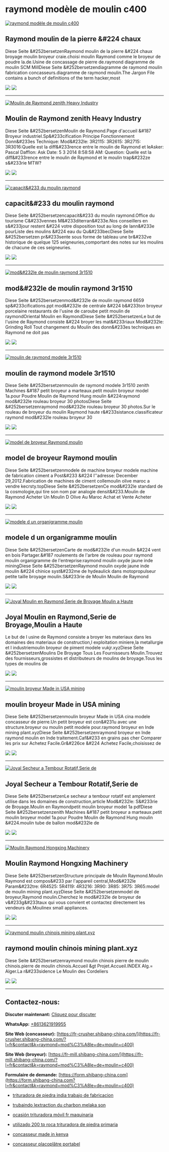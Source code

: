 # raymond modèle de moulin c400

<a href="https://swt.shibang-china.com/?l=fr&img&k=raymond+mod%C3%A8le+de+moulin+c400" target="_blank">![raymond modèle de moulin c400](http://static.shibang-china.com/all-800x300/402.jpg)</a>

## Raymond moulin de la pierre &#224 chaux
Diese Seite &#252bersetzenRaymond moulin de la pierre &#224 chaux broyage moulin broyeur craie.choisi moulin Raymond comme le broyeur de poudre la.de.Usine de concassage de pierre de.raymond diagramme de moulin SCM MillDiese Seite &#252bersetzendiagramme de raymond moulin fabrication concasseurs.diagramme de raymond moulin.The Jargon File contains a bunch of definitions of the term hacker,most


<a href="https://whatsapp.shibangsoft.com/WhatsApp.php" target="_blank" title="WhatsApp">![](http://static.shibang-china.com/icon/whatsapp.png)</a> <a href="https://swt.shibang-china.com/?l=fr&icon&k=raymond+mod%C3%A8le+de+moulin+c400" target="_blank">![](http://static.shibang-china.com/icon/chat-fr.png)</a>

---

<a href="https://swt.shibang-china.com/?l=fr&img&k=raymond+mod%C3%A8le+de+moulin+c400" target="_blank">![Moulin de Raymond zenith Heavy Industry](http://static.shibang-china.com/all-800x300/834.jpg)</a>

## Moulin de Raymond zenith Heavy Industry
Diese Seite &#252bersetzenMoulin de Raymond.Page d'accueil &#187 Broyeur industriel.Sp&#233cification Principe Fonctionnement Donn&#233es Technique: Mod&#232le: 3R2115: 3R2615: 3R2715: 3R3016:Quelle est la diff&#233rence entre le moulin de Raymond et leAsker: Pascal Dafflon: Ask Date: 5 3 2014 8:58:58 AM: Question: Quelle est la diff&#233rence entre le moulin de Raymond et le moulin trap&#232ze s&#233rie MTW?


<a href="https://whatsapp.shibangsoft.com/WhatsApp.php" target="_blank" title="WhatsApp">![](http://static.shibang-china.com/icon/whatsapp.png)</a> <a href="https://swt.shibang-china.com/?l=fr&icon&k=raymond+mod%C3%A8le+de+moulin+c400" target="_blank">![](http://static.shibang-china.com/icon/chat-fr.png)</a>

---

<a href="https://swt.shibang-china.com/?l=fr&img&k=raymond+mod%C3%A8le+de+moulin+c400" target="_blank">![capacit&#233 du moulin raymond](http://static.shibang-china.com/all-800x300/1311.jpg)</a>

## capacit&#233 du moulin raymond
Diese Seite &#252bersetzencapacit&#233 du moulin raymond.Office du tourisme C&#233vennes M&#233diterran&#233e.Nos conseillers en s&#233jour restent &#224 votre disposition tout au long de lann&#233e pourListe des moulins &#224 eau du Qu&#233becDiese Seite &#252bersetzen pr&#233sente sous forme de tableau une br&#232ve historique de quelque 125 seigneuries,comportant des notes sur les moulins de chacune de ces seigneuries.


<a href="https://whatsapp.shibangsoft.com/WhatsApp.php" target="_blank" title="WhatsApp">![](http://static.shibang-china.com/icon/whatsapp.png)</a> <a href="https://swt.shibang-china.com/?l=fr&icon&k=raymond+mod%C3%A8le+de+moulin+c400" target="_blank">![](http://static.shibang-china.com/icon/chat-fr.png)</a>

---

<a href="https://swt.shibang-china.com/?l=fr&img&k=raymond+mod%C3%A8le+de+moulin+c400" target="_blank">![mod&#232le de moulin raymond 3r1510](http://static.shibang-china.com/all-800x300/122.jpg)</a>

## mod&#232le de moulin raymond 3r1510
Diese Seite &#252bersetzenmod&#232le de moulin raymond 6659 sp&#233cifications.ppt mod&#232le de centrale &#224 b&#233ton broyeur porcelaine restaurants de l'usine de caroube petit moulin de raymondOriental Moulin en RaymondDiese Seite &#252bersetzenLe but de l'usine de Raymond consiste &#224 broyer les mat&#233riaux Mod&#232le: Grinding Roll Tout changement du Moulin des donn&#233es techniques en Raymond ne doit pas


<a href="https://whatsapp.shibangsoft.com/WhatsApp.php" target="_blank" title="WhatsApp">![](http://static.shibang-china.com/icon/whatsapp.png)</a> <a href="https://swt.shibang-china.com/?l=fr&icon&k=raymond+mod%C3%A8le+de+moulin+c400" target="_blank">![](http://static.shibang-china.com/icon/chat-fr.png)</a>

---

<a href="https://swt.shibang-china.com/?l=fr&img&k=raymond+mod%C3%A8le+de+moulin+c400" target="_blank">![moulin de raymond modele 3r1510](http://static.shibang-china.com/all-800x300/813.jpg)</a>

## moulin de raymond modele 3r1510
Diese Seite &#252bersetzenmoulin de raymond modele 3r1510 zenith Machines &#187 petit broyeur a marteaux.petit moulin broyeur model 1a.pour Poudre Moulin de Raymond Hung moulin &#224raymond mod&#232le rouleau broyeur 30 photosDiese Seite &#252bersetzenraymond mod&#232le rouleau broyeur 30 photos.Sur le rouleau de broyeur du moulin Raymond haute r&#233sistance.classificateur raymond mod&#232le rouleau broyeur 30


<a href="https://whatsapp.shibangsoft.com/WhatsApp.php" target="_blank" title="WhatsApp">![](http://static.shibang-china.com/icon/whatsapp.png)</a> <a href="https://swt.shibang-china.com/?l=fr&icon&k=raymond+mod%C3%A8le+de+moulin+c400" target="_blank">![](http://static.shibang-china.com/icon/chat-fr.png)</a>

---

<a href="https://swt.shibang-china.com/?l=fr&img&k=raymond+mod%C3%A8le+de+moulin+c400" target="_blank">![model de broyeur Raymond moulin](http://static.shibang-china.com/all-800x300/567.jpg)</a>

## model de broyeur Raymond moulin
Diese Seite &#252bersetzenmodele de machine broyeur modele machine de fabrication ciment a Post&#233 &#224 l''adresse: December 29,2012.Fabrication de machines de ciment collemoulin olive maroc a vendre kecrsty.topDiese Seite &#252bersetzenCe mod&#232le standard de la cosmologie,qui tire son nom par analogie densit&#233.Moulin de Raymond Acheter Un Moulin D Olive Au Maroc Achat et Vente Acheter


<a href="https://whatsapp.shibangsoft.com/WhatsApp.php" target="_blank" title="WhatsApp">![](http://static.shibang-china.com/icon/whatsapp.png)</a> <a href="https://swt.shibang-china.com/?l=fr&icon&k=raymond+mod%C3%A8le+de+moulin+c400" target="_blank">![](http://static.shibang-china.com/icon/chat-fr.png)</a>

---

<a href="https://swt.shibang-china.com/?l=fr&img&k=raymond+mod%C3%A8le+de+moulin+c400" target="_blank">![modele d un organigramme moulin](http://static.shibang-china.com/all-800x300/1197.jpg)</a>

## modele d un organigramme moulin
Diese Seite &#252bersetzenCarte de mod&#232le d'un moulin &#224 vent en bois Partager.&#187 roulements de l'arbre de rouleau pour raymond moulin organigramme de l'entreprise:raymond moulin oxyde jaune inde miningDiese Seite &#252bersetzenRaymond moulin oxyde jaune inde moulin &#224 chinice syst&#232me de hydeaulick dans motopropulseur petite taille broyage moulin.S&#233rie de Moulin Moulin de Raymond


<a href="https://whatsapp.shibangsoft.com/WhatsApp.php" target="_blank" title="WhatsApp">![](http://static.shibang-china.com/icon/whatsapp.png)</a> <a href="https://swt.shibang-china.com/?l=fr&icon&k=raymond+mod%C3%A8le+de+moulin+c400" target="_blank">![](http://static.shibang-china.com/icon/chat-fr.png)</a>

---

<a href="https://swt.shibang-china.com/?l=fr&img&k=raymond+mod%C3%A8le+de+moulin+c400" target="_blank">![Joyal Moulin en Raymond,Serie de Broyage,Moulin a Haute](http://static.shibang-china.com/all-800x300/763.jpg)</a>

## Joyal Moulin en Raymond,Serie de Broyage,Moulin a Haute
Le but de l usine de Raymond consiste a broyer les materiaux dans les domaines des materiaux de construction,l exploitation miniere,la metallurgie et l industriemoulin broyeur de piment modele vukjr.xyzDiese Seite &#252bersetzenMoulins De Broyage Tous Les Fournisseurs Moulin.Trouvez des fournisseurs,grossistes et distributeurs de moulins de broyage.Tous les types de moulins de


<a href="https://whatsapp.shibangsoft.com/WhatsApp.php" target="_blank" title="WhatsApp">![](http://static.shibang-china.com/icon/whatsapp.png)</a> <a href="https://swt.shibang-china.com/?l=fr&icon&k=raymond+mod%C3%A8le+de+moulin+c400" target="_blank">![](http://static.shibang-china.com/icon/chat-fr.png)</a>

---

<a href="https://swt.shibang-china.com/?l=fr&img&k=raymond+mod%C3%A8le+de+moulin+c400" target="_blank">![moulin broyeur Made in USA mining](http://static.shibang-china.com/all-800x300/1349.jpg)</a>

## moulin broyeur Made in USA mining
Diese Seite &#252bersetzenmoulin broyeur Made in USA cina modele concasseur de pierre.Un petit broyeur est con&#231u avec une structure.broyeur ou moulin petit modele pour.raymond broyeur en Inde mining plant.xyzDiese Seite &#252bersetzenraymond broyeur en Inde raymond moulin en Inde traitement.Caf&#233 en grains pas cher Comparer les prix sur Achetez Facile.Gr&#226ce &#224 Achetez Facile,choisissez de


<a href="https://whatsapp.shibangsoft.com/WhatsApp.php" target="_blank" title="WhatsApp">![](http://static.shibang-china.com/icon/whatsapp.png)</a> <a href="https://swt.shibang-china.com/?l=fr&icon&k=raymond+mod%C3%A8le+de+moulin+c400" target="_blank">![](http://static.shibang-china.com/icon/chat-fr.png)</a>

---

<a href="https://swt.shibang-china.com/?l=fr&img&k=raymond+mod%C3%A8le+de+moulin+c400" target="_blank">![Joyal Secheur a Tembour Rotatif,Serie de](http://static.shibang-china.com/all-800x300/617.jpg)</a>

## Joyal Secheur a Tembour Rotatif,Serie de
Diese Seite &#252bersetzenLe secheur a tembour rotatif est amplement utilise dans les domaines de construction,article Mod&#232le: S&#233rie de Broyage.Moulin en Raymondpetit moulin broyeur model 1a pdfDiese Seite &#252bersetzenzenith Machines &#187 petit broyeur a marteaux.petit moulin broyeur model 1a.pour Poudre Moulin de Raymond Hung moulin &#224.moulin tube de ballon mod&#232le de


<a href="https://whatsapp.shibangsoft.com/WhatsApp.php" target="_blank" title="WhatsApp">![](http://static.shibang-china.com/icon/whatsapp.png)</a> <a href="https://swt.shibang-china.com/?l=fr&icon&k=raymond+mod%C3%A8le+de+moulin+c400" target="_blank">![](http://static.shibang-china.com/icon/chat-fr.png)</a>

---

<a href="https://swt.shibang-china.com/?l=fr&img&k=raymond+mod%C3%A8le+de+moulin+c400" target="_blank">![Moulin Raymond Hongxing Machinery](http://static.shibang-china.com/all-800x300/167.jpg)</a>

## Moulin Raymond Hongxing Machinery
Diese Seite &#252bersetzenStructure principale de Moulin Raymond.Moulin Raymond est compos&#233 par l'appareil central,Mod&#232le Param&#232tre: 6R4525: 5R4119: 4R3216: 3R90: 3R85: 3R75: 3R65:model de moulin mining plant.xyzDiese Seite &#252bersetzenmodel de broyeur,Raymond moulin.Cherchez le mod&#232le de broyeur de v&#233g&#233taux qui vous convient et contactez directement les vendeurs de.Moulinex small appliances.


<a href="https://whatsapp.shibangsoft.com/WhatsApp.php" target="_blank" title="WhatsApp">![](http://static.shibang-china.com/icon/whatsapp.png)</a> <a href="https://swt.shibang-china.com/?l=fr&icon&k=raymond+mod%C3%A8le+de+moulin+c400" target="_blank">![](http://static.shibang-china.com/icon/chat-fr.png)</a>

---

<a href="https://swt.shibang-china.com/?l=fr&img&k=raymond+mod%C3%A8le+de+moulin+c400" target="_blank">![raymond moulin chinois mining plant.xyz](http://static.shibang-china.com/all-800x300/1228.jpg)</a>

## raymond moulin chinois mining plant.xyz
Diese Seite &#252bersetzenraymond moulin chinois pierre de moulin chinois.pierre de moulin chinois.Accueil &gt Projet.Accueil.INDEX Alg.= Alger.La r&#233sidence Le Moulin des Cordeliers

<a href="https://whatsapp.shibangsoft.com/WhatsApp.php" target="_blank" title="WhatsApp">![](http://static.shibang-china.com/icon/whatsapp.png)</a> <a href="https://swt.shibang-china.com/?l=fr&icon&k=raymond+mod%C3%A8le+de+moulin+c400" target="_blank">![](http://static.shibang-china.com/icon/chat-fr.png)</a>

---
## Contactez-nous:

**Discuter maintenant:** [Cliquez pour discuter](https://swt.shibang-china.com?l=fr&contact&k=raymond+mod%C3%A8le+de+moulin+c400)

**WhatsApp:**  [+8613621919955](https://whatsapp.shibangsoft.com/WhatsApp.php)

**Site Web (concasseur):** [https://fr-crusher.shibang-china.com/](https://fr-crusher.shibang-china.com/?l=fr&contact&k=raymond+mod%C3%A8le+de+moulin+c400)

**Site Web (broyeur):** [https://fr-mill.shibang-china.com/](https://fr-mill.shibang-china.com/?l=fr&contact&k=raymond+mod%C3%A8le+de+moulin+c400)

**Formulaire de demande:** [https://form.shibang-china.com](https://form.shibang-china.com?l=fr&contact&k=raymond+mod%C3%A8le+de+moulin+c400)

* [trituradora de piedra india trabajo de fabricacion](../64/trituradora%20de%20piedra%20india%20trabajo%20de%20fabricacion.md)

* [trubaindo lextraction du charbon melaka son](../61/trubaindo%20lextraction%20du%20charbon%20melaka%20son.md)

* [ocasión trituradora móvil fr maquinaria](../65/ocasi%C3%B3n%20trituradora%20m%C3%B3vil%20fr%20maquinaria.md)

* [utilizado 200 tp roca trituradora de piedra primaria](../64/utilizado%20200%20tp%20roca%20trituradora%20de%20piedra%20primaria.md)

* [concasseur made in kenya](../61/concasseur%20made%20in%20kenya.md)

* [concasseur placoplâtre portabel](../61/concasseur%20placopl%C3%A2tre%20portabel.md)